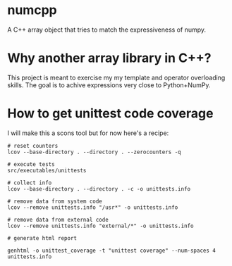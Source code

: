 numcpp
======

A C++ array object that tries to match the expressiveness of numpy.

Why another array library in C++?
=================================

This project is meant to exercise my my template and operator overloading skills.  The goal
is to achive expressions very close to Python+NumPy.



How to get unittest code coverage
=================================

I will make this a scons tool but for now here's a recipe:

    # reset counters
    lcov --base-directory . --directory . --zerocounters -q

    # execute tests
    src/executables/unittests

    # collect info
    lcov --base-directory . --directory . -c -o unittests.info

    # remove data from system code
    lcov --remove unittests.info "/usr*" -o unittests.info

    # remove data from external code
    lcov --remove unittests.info "external/*" -o unittests.info

    # generate html report

    genhtml -o unittest_coverage -t "unittest coverage" --num-spaces 4 unittests.info
